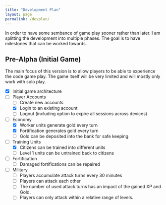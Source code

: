 ```yaml
---
title: "Development Plan"
layout: page
permalink: /devplan/
---
```

In order to have some sembance of game play sooner rather than later. I am
splitting the development into multiple phases. The goal is to have milestones
that can be worked towards.

## Pre-Alpha (Initial Game)

The main focus of this version is to allow players to be able to experience the
code game play. The game itself will be very limited and will mostly only work
with solo play.

- [X] Initial game architecture
- [ ] Player Accounts
  - [ ] Create new accounts
  - [X] Login to an existing account
  - [ ] Logout (including option to expire all sessions across devices)
- [ ] Economy
  - [X] Worker units generate gold every turn
  - [X] Fortification generates gold every turn
  - [ ] Gold can be deposited into the bank for safe keeping
- [ ] Training Units
  - [X] Citizens can be trained into different units
  - [ ] Level 1 units can be untrained back to citizens
- [ ] Fortification
  - [ ] Damaged fortifications can be repaired
- [ ] Military
  - [ ] Players accumulate attack turns every 30 minutes
  - [ ] Players can attack each other
  - [ ] The number of used attack turns has an impact of the gained XP and Gold.
  - [ ] Players can only attack within a relative range of levels.
